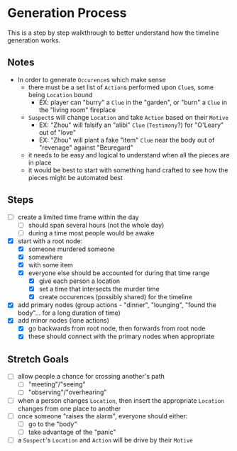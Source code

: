 # Generation Process
This is a step by step walkthrough to better understand how the timeline generation works.

## Notes
- In order to generate `Occurence`s which make sense
  - there must be a set list of `Action`s performed upon `Clue`s, some being `Location` bound
    - EX: player can "burry" a `Clue` in the "garden", or "burn" a `Clue` in the "living room" fireplace
  - `Suspect`s will change `Location` and take `Action` based on their `Motive`
    - EX: "Zhou" will falsify an "alibi" `Clue` (`Testimony`?) for "O'Leary" out of "love"
    - EX: "Zhou" will plant a fake "item" `Clue` near the body out of "revenage" against "Beuregard"
  - it needs to be easy and logical to understand when all the pieces are in place
  - it would be best to start with something hand crafted to see how the pieces might be automated best


## Steps
- [ ] create a limited time frame within the day
  - [ ] should span several hours (not the whole day)
  - [ ] during a time most people would be awake
- [x] start with a root node: 
  - [x] someone murdered someone
  - [x] somewhere
  - [x] with some item
  - [x] everyone else should be accounted for during that time range
    - [x] give each person a location
    - [x] set a time that intersects the murder time
    - [x] create occurences (possibly shared) for the timeline
- [x] add primary nodes (group actions - "dinner", "lounging", "found the body"... for a long duration of time)
- [x] add minor nodes (lone actions)
  - [x] go backwards from root node, then forwards from root node
  - [x] these should connect with the primary nodes when appropriate

## Stretch Goals
- [ ] allow people a chance for crossing another's path
  - [ ] "meeting"/"seeing"
  - [ ] "observing"/"overhearing"
- [ ] when a person changes `Location`, then insert the appropriate `Location` changes from one place to another
- [ ] once someone "raises the alarm", everyone should either:
  - [ ] go to the "body"
  - [ ] take advantage of the "panic"
- [ ] a `Suspect`'s `Location` and `Action` will be drive by their `Motive`
